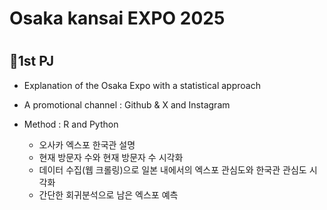 # Osaka kansai EXPO 2025 


#
## 🗻1st PJ
- Explanation of the Osaka Expo with a statistical approach
- A promotional channel : Github & X and Instagram
- Method : R and Python

  - 오사카 엑스포 한국관 설명
  - 현재 방문자 수와 현재 방문자 수 시각화
  - 데이터 수집(웹 크롤링)으로 일본 내에서의 엑스포 관심도와 한국관 관심도 시각화
  - 간단한 회귀분석으로 남은 엑스포 예측
  


